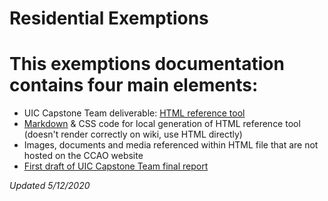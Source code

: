 # Residential Exemptions 

# This exemptions documentation contains four main elements:

 * UIC Capstone Team deliverable: [HTML reference tool](exemptions/exem_process.html)
 * [Markdown](exemptions/exem_process.md) & CSS code for local generation of HTML reference tool (doesn't render correctly on wiki, use HTML directly)
 * Images, documents and media referenced within HTML file that are not hosted on the CCAO website
 * [First draft of UIC Capstone Team final report](exemptions/capstone/capstone_final_report.pdf)

*Updated 5/12/2020*
